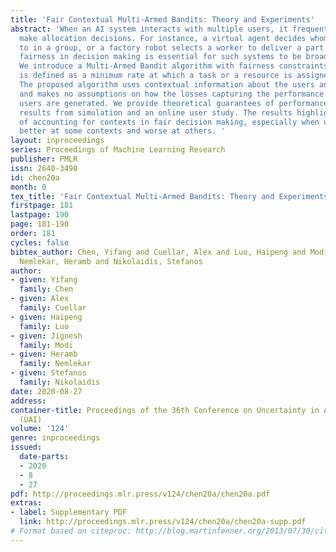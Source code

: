 ```yaml
---
title: 'Fair Contextual Multi-Armed Bandits: Theory and Experiments'
abstract: 'When an AI system interacts with multiple users, it frequently needs to
  make allocation decisions. For instance, a virtual agent decides whom to pay attention
  to in a group, or a factory robot selects a worker to deliver a part.Demonstrating
  fairness in decision making is essential for such systems to be broadly accepted.
  We introduce a Multi-Armed Bandit algorithm with fairness constraints, where fairness
  is defined as a minimum rate at which a task or a resource is assigned to a user.
  The proposed algorithm uses contextual information about the users and the task
  and makes no assumptions on how the losses capturing the performance of different
  users are generated. We provide theoretical guarantees of performance and empirical
  results from simulation and an online user study. The results highlight the benefit
  of accounting for contexts in fair decision making, especially when users perform
  better at some contexts and worse at others. '
layout: inproceedings
series: Proceedings of Machine Learning Research
publisher: PMLR
issn: 2640-3498
id: chen20a
month: 0
tex_title: 'Fair Contextual Multi-Armed Bandits: Theory and Experiments'
firstpage: 181
lastpage: 190
page: 181-190
order: 181
cycles: false
bibtex_author: Chen, Yifang and Cuellar, Alex and Luo, Haipeng and Modi, Jignesh and
  Nemlekar, Heramb and Nikolaidis, Stefanos
author:
- given: Yifang
  family: Chen
- given: Alex
  family: Cuellar
- given: Haipeng
  family: Luo
- given: Jignesh
  family: Modi
- given: Heramb
  family: Nemlekar
- given: Stefanos
  family: Nikolaidis
date: 2020-08-27
address: 
container-title: Proceedings of the 36th Conference on Uncertainty in Artificial Intelligence
  (UAI)
volume: '124'
genre: inproceedings
issued:
  date-parts:
  - 2020
  - 8
  - 27
pdf: http://proceedings.mlr.press/v124/chen20a/chen20a.pdf
extras:
- label: Supplementary PDF
  link: http://proceedings.mlr.press/v124/chen20a/chen20a-supp.pdf
# Format based on citeproc: http://blog.martinfenner.org/2013/07/30/citeproc-yaml-for-bibliographies/
---
```

